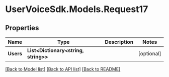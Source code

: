 # UserVoiceSdk.Models.Request17
## Properties

Name | Type | Description | Notes
------------ | ------------- | ------------- | -------------
**Users** | **List&lt;Dictionary&lt;string, string&gt;&gt;** |  | [optional] 

[[Back to Model list]](../README.md#documentation-for-models) [[Back to API list]](../README.md#documentation-for-api-endpoints) [[Back to README]](../README.md)

